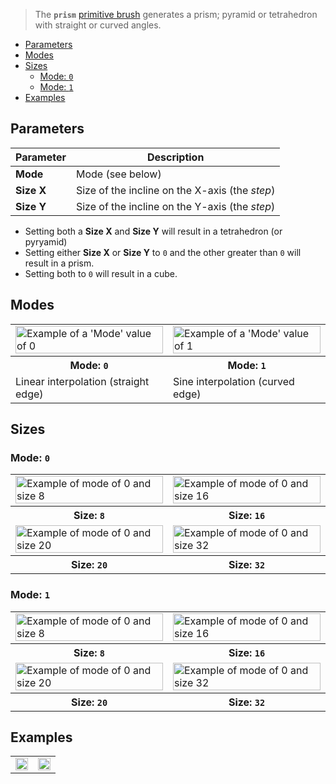> The **`prism`** [primitive brush](Brush-Shaders) generates a prism; pyramid or tetrahedron with straight or curved angles.

<!-- TOC -->
- [Parameters](#parameters)
- [Modes](#modes)
- [Sizes](#sizes)
  - [Mode: `0`](#mode-0)
  - [Mode: `1`](#mode-1)
- [Examples](#examples)

## Parameters

Parameter | Description
--------- | -----------
**Mode** | Mode (see below)
**Size X** | Size of the incline on the X-axis (the _step_)
**Size Y** | Size of the incline on the Y-axis (the _step_)

- Setting both a **Size X** and **Size Y** will result in a tetrahedron (or pyryamid)
- Setting either **Size X** or **Size Y** to `0` and the other greater than `0` will result in a prism.
- Setting both to `0` will result in a cube.

## Modes

<!-- SAMPLE prism_modes 2 -->
<table>
	<tr>
		<td width="50%"><img width="100%" src="https://s3.amazonaws.com/misc.lachlanmcdonald.com/magicavoxel-shaders/0.10.5/prism_mode0.png" alt="Example of a 'Mode' value of 0"></td>
		<td width="50%"><img width="100%" src="https://s3.amazonaws.com/misc.lachlanmcdonald.com/magicavoxel-shaders/0.10.5/prism_mode1.png" alt="Example of a 'Mode' value of 1"></td>
	</tr>
	<tr>
		<th>Mode: <code>0</code></th>
		<th>Mode: <code>1</code></th>
	</tr>
	<tr>
		<td valign="top">Linear interpolation (straight edge)</td>
		<td valign="top">Sine interpolation (curved edge)</td>
	</tr>
</table>
<!-- END -->

## Sizes

### Mode: `0`

<!-- SAMPLE prism_mode0_sizes 2 -->
<table>
	<tr>
		<td width="50%"><img width="100%" src="https://s3.amazonaws.com/misc.lachlanmcdonald.com/magicavoxel-shaders/0.10.5/prism_mode0_width8.png" alt="Example of mode of 0 and size 8"></td>
		<td width="50%"><img width="100%" src="https://s3.amazonaws.com/misc.lachlanmcdonald.com/magicavoxel-shaders/0.10.5/prism_mode0_width16.png" alt="Example of mode of 0 and size 16"></td>
	</tr>
	<tr>
		<th>Size: <code>8</code></th>
		<th>Size: <code>16</code></th>
	</tr>
	<tr>
		<td width="50%"><img width="100%" src="https://s3.amazonaws.com/misc.lachlanmcdonald.com/magicavoxel-shaders/0.10.5/prism_mode0_width20.png" alt="Example of mode of 0 and size 20"></td>
		<td width="50%"><img width="100%" src="https://s3.amazonaws.com/misc.lachlanmcdonald.com/magicavoxel-shaders/0.10.5/prism_mode0_width32.png" alt="Example of mode of 0 and size 32"></td>
	</tr>
	<tr>
		<th>Size: <code>20</code></th>
		<th>Size: <code>32</code></th>
	</tr>
</table>
<!-- END -->

### Mode: `1`

<!-- SAMPLE prism_mode1_sizes 2 -->
<table>
	<tr>
		<td width="50%"><img width="100%" src="https://s3.amazonaws.com/misc.lachlanmcdonald.com/magicavoxel-shaders/0.10.5/prism_mode1_width8.png" alt="Example of mode of 0 and size 8"></td>
		<td width="50%"><img width="100%" src="https://s3.amazonaws.com/misc.lachlanmcdonald.com/magicavoxel-shaders/0.10.5/prism_mode1_width16.png" alt="Example of mode of 0 and size 16"></td>
	</tr>
	<tr>
		<th>Size: <code>8</code></th>
		<th>Size: <code>16</code></th>
	</tr>
	<tr>
		<td width="50%"><img width="100%" src="https://s3.amazonaws.com/misc.lachlanmcdonald.com/magicavoxel-shaders/0.10.5/prism_mode1_width20.png" alt="Example of mode of 0 and size 20"></td>
		<td width="50%"><img width="100%" src="https://s3.amazonaws.com/misc.lachlanmcdonald.com/magicavoxel-shaders/0.10.5/prism_mode1_width32.png" alt="Example of mode of 0 and size 32"></td>
	</tr>
	<tr>
		<th>Size: <code>20</code></th>
		<th>Size: <code>32</code></th>
	</tr>
</table>
<!-- END -->

## Examples

<!-- SAMPLE prism_examples 2 -->
<table>
	<tr>
		<td width="50%"><img width="100%" src="https://s3.amazonaws.com/misc.lachlanmcdonald.com/magicavoxel-shaders/0.10.5/prism_example0.jpg" alt=""></td>
		<td width="50%"><img width="100%" src="https://s3.amazonaws.com/misc.lachlanmcdonald.com/magicavoxel-shaders/0.10.5/prism_example1.jpg" alt=""></td>
	</tr>
</table>
<!-- END -->
